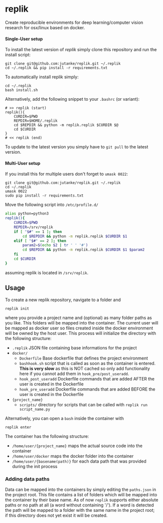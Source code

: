 # replik
Create reproducible environments for deep learning/computer vision research for osx/linux based on docker.

#### Single-User setup
To install the latest version of _replik_ simply clone this repository and run the install script:
```
git clone git@github.com:jutanke/replik.git ~/.replik
cd ~/.replik && pip install -r requirements.txt
```

To automatically install replik simply:
```
cd ~/.replik
bash install.sh
```
Alternatively, add the following snippet to your `.bashrc` (or variant):
```shell
# >> replik (start)
replik(){
    CURDIR=$PWD
    REPDIR=$HOME/.replik
    cd $REPDIR && python -m replik.replik $CURDIR $@
    cd $CURDIR
}
# << replik (end)
```

To update to the latest version you simply have to `git pull` to the latest version.


#### Multi-User setup
If you install this for multiple users don't forget to ```umask 0022```:
```
git clone git@github.com:jutanke/replik.git ~/.replik
cd ~/.replik
umask 0022
sudo pip install -r requirements.txt
```

Move the following script into ```/etc/profile.d/```
```bash
alias python=python3
replik(){
    CURDIR=$PWD
    REPDIR=/srv/replik
    if [ "$#" == 1 ]; then
        cd $REPDIR && python -m replik.replik $CURDIR $1
    elif [ "$#" == 2 ]; then
        param2=$(echo $2 | tr ' ' '#')
        cd $REPDIR && python -m replik.replik $CURDIR $1 $param2
    fi
    cd $CURDIR
}
```
assuming replik is located in ```/srv/replik```.

## Usage
To create a new replik repository, navigate to a folder and
```
replik init
```
where you provide a project name and (optional) as many folder paths as you like.
This folders will be mapped into the container.
The current user will be mapped as docker user so files created inside the docker environment will be owned by the host user.
This process will initialize the directory with the following structure:
* `.replik` JSON file containing base informations for the project
* `docker/`
  * `Dockerfile` Base dockerfile that defines the project environment
  * `bashhook.sh` script that is called as soon as the container is entered. **This is very slow** as this is NOT cached so only add functionality here if you cannot add them in `hook_pre/post_useradd`.
  * `hook_post_useradd` Dockerfile commands that are added AFTER the user is created in the Dockerfile
  * `hook_pre_useradd` Dockerfile commands that are added BEFORE the user is created in the Dockerfile
* `{project_name}`
  * `scripts/` directory for scripts that can be called with `replik run script_name.py`
  
Alternatively, you can open a `bash` inside the container with
```
replik enter
```

The container has the following structure:
* `/home/user/{project_name}` maps the actual source code into the container
* `/home/user/docker` maps the docker folder into the container
* `/home/user/{basename(path)}` for each data path that was provided during the init process

### Adding data paths
Data can be mapped into the containers by simply editing the `paths.json` in the project root.
This file contains a list of folders which will be mapped into the container by their base name.
As of now `replik` supports either absolute paths or no path at all (a word without containing '/'). If a word is detected the path will be mapped to a folder with the same name in the project root; if this directory does not yet exist it will be created.

